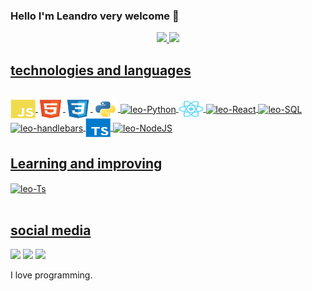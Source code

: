    <link rel="stylesheet" href="https://cdn.jsdelivr.net/gh/devicons/devicon@v2.15.1/devicon.min.css">      

### Hello I'm Leandro very welcome 👋



<div align="center">
  <a href="https://github.com/leandromacedo117">
  <img height="160em" src="https://github-readme-stats.vercel.app/api?username=leandromacedo117&show_icons=true&theme=tokyonight"/>  <img height="160em" src="https://github-readme-stats.vercel.app/api/top-langs/?username=leandromacedo117&layout=compact&langs_count=7&theme=tokyonight"/>
</div>
 
## technologies and languages
<div style="display: inline_block"><br>
   <img align="center" alt="leo-Js" height="30" width="40" src="https://raw.githubusercontent.com/devicons/devicon/master/icons/javascript/javascript-plain.svg">
   <img align="center" alt="leo-HTML" height="30" width="40" src="https://raw.githubusercontent.com/devicons/devicon/master/icons/html5/html5-original.svg">
   <img align="center" alt="leo-CSS" height="30" width="40" src="https://raw.githubusercontent.com/devicons/devicon/master/icons/css3/css3-original.svg">
   <img align="center" alt="leo-Python" height="30" width="40" src="https://raw.githubusercontent.com/devicons/devicon/master/icons/python/python-original.svg">
   <img align="center" alt="leo-Python" height="30" width="40" src="https://cdn.jsdelivr.net/gh/devicons/devicon/icons/java/java-original.svg">
   <img align="center" alt="leo-React" height="30" width="40" src="https://raw.githubusercontent.com/devicons/devicon/master/icons/react/react-original.svg">
   <img  align="center" alt="leo-React" height="30" width="40" src="https://cdn.jsdelivr.net/gh/devicons/devicon/icons/git/git-original.svg" />
   <img align="center" alt="leo-SQL" height="30" width="40"  src="https://cdn.jsdelivr.net/gh/devicons/devicon/icons/mysql/mysql-plain.svg" />
   <img align="center" alt="leo-handlebars" height="40" width="50"   src="https://cdn.jsdelivr.net/gh/devicons/devicon/icons/handlebars/handlebars-original.svg" />
   <img align="center" alt="leo-Ts" height="30" width="40" src="https://raw.githubusercontent.com/devicons/devicon/master/icons/typescript/typescript-plain.svg">
   <img  align="center" alt="leo-NodeJS" height="30" width="40" src="https://cdn.jsdelivr.net/gh/devicons/devicon/icons/nodejs/nodejs-original.svg" />      
          
          
   

 
  
          

      
  
</div>
  
  ## Learning and improving
  <div style="display: inline_block">
     
   <img align="center" alt="leo-Ts" height="30" width="40" src="https://cdn.jsdelivr.net/gh/devicons/devicon/icons/angularjs/angularjs-original.svg" />
   
          
          
    
    

</div><br/>

  ## social media 
<div> 
  <a href="https://www.instagram.com/leandro__117/" target="_blank"><img src="https://img.shields.io/badge/-Instagram-%23E4405F?style=for-the-badge&logo=instagram&logoColor=white" target="_blank"></a> 
  <a href = "mailto:leeandromacedo117@gmail.com"><img src="https://img.shields.io/badge/-Gmail-%23333?style=for-the-badge&logo=gmail&logoColor=white" target="_blank"></a>
  <a href="https://www.linkedin.com/in/leandro-macedo-a16b67292/" target="_blank"><img src="https://img.shields.io/badge/-LinkedIn-%230077B5?style=for-the-badge&logo=linkedin&logoColor=white" target="_blank"></a> 
  
</div>

I love programming.

